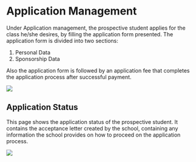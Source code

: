 # Application Management

Under Application management, the prospective student applies for the class he/she desires, by filling the application form presented. The application form is divided into two sections:

1. Personal Data
2. Sponsorship Data

Also the application form is followed by an application fee that completes the application process after successful payment.

![](/images/prospectives-application.png)

## Application Status

This page shows the application status of the prospective student. It contains the acceptance letter created by the school, containing any information the school provides on how to proceed on the application process.

![](/images/prospectives-application-status.png)
